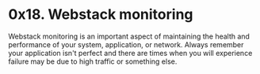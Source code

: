 # 0x18. Webstack monitoring

Webstack monitoring is an important aspect of maintaining the health and performance of your system, application, or network. Always remember your application isn't perfect and there are times when you will experience failure may be due to high traffic or something else.
